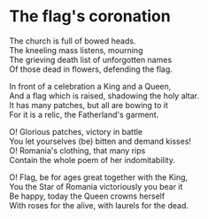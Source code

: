 # The flag's coronation

The church is full of bowed heads.\
The kneeling mass listens, mourning\
The grieving death list of unforgotten names\
Of those dead in flowers, defending the flag.

In front of a celebration a King and a Queen,\
And a flag which is raised, shadowing the holy altar.\
It has many patches, but all are bowing to it\
For it is a relic, the Fatherland's garment.

O! Glorious patches, victory in battle\
You let yourselves (be) bitten and demand kisses!\
O! Romania's clothing, that many rips\
Contain the whole poem of her indomitability.

O! Flag, be for ages great together with the King,\
You the Star of Romania victoriously you bear it\
Be happy, today the Queen crowns herself\
With roses for the alive, with laurels for the dead.
